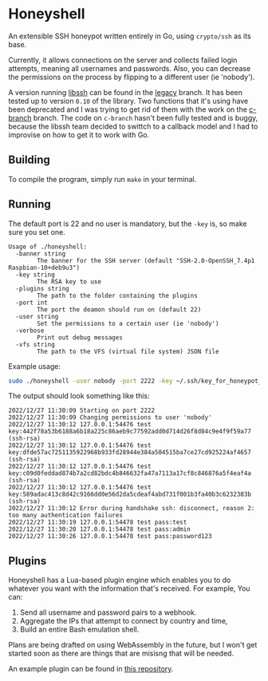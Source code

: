 # Honeyshell

An extensible SSH honeypot written entirely in Go, using `crypto/ssh` as its base.

Currently, it allows connections on the server and collects failed login attempts, meaning all usernames and passwords. Also, you can decrease the permissions on the process by flipping to a different user (ie 'nobody').

A version running [libssh](https://www.libssh.org/) can be found in the [legacy](https://github.com/wisepythagoras/honeyshell/tree/legacy) branch. It has been tested up to version `0.10` of the library. Two functions that it's using have been deprecated and I was trying to get rid of them with the work on the [c-branch](https://github.com/wisepythagoras/honeyshell/tree/c-branch) branch. The code on `c-branch` hasn't been fully tested and is buggy, because the libssh team decided to swittch to a callback model and I had to improvise on how to get it to work with Go.

## Building

To compile the program, simply run `make` in your terminal.

## Running

The default port is 22 and no user is mandatory, but the `-key` is, so make sure you set one.

```
Usage of ./honeyshell:
  -banner string
        The banner for the SSH server (default "SSH-2.0-OpenSSH_7.4p1 Raspbian-10+deb9u3")
  -key string
        The RSA key to use
  -plugins string
        The path to the folder containing the plugins
  -port int
        The port the deamon should run on (default 22)
  -user string
        Set the permissions to a certain user (ie 'nobody')
  -verbose
        Print out debug messages
  -vfs string
        The path to the VFS (virtual file system) JSON file
```

Example usage:

``` sh
sudo ./honeyshell -user nobody -port 2222 -key ~/.ssh/key_for_honeypot_rsa
```

The output should look something like this:

```
2022/12/27 11:30:09 Starting on port 2222
2022/12/27 11:30:09 Changing permissions to user 'nobody'
2022/12/27 11:30:12 127.0.0.1:54476 test key:442f78a53b6188a6b18a225c86aeb9c77592add0d714d26f8d84c9e4f9f59a77 (ssh-rsa)
2022/12/27 11:30:12 127.0.0.1:54476 test key:dfde57ac7251135922968b933fd28944e384a504515ba7ce27cd925224af4657 (ssh-rsa)
2022/12/27 11:30:12 127.0.0.1:54476 test key:c09d0feddad874b7a2cd82bdc4b846632fa47a7113a17cf8c846876a5f4eaf4a (ssh-rsa)
2022/12/27 11:30:12 127.0.0.1:54476 test key:589adac413c8d42c9166dd0e56d2da5cdeaf4abd731f001b3fa40b3c6232383b (ssh-rsa)
2022/12/27 11:30:12 Error during handshake ssh: disconnect, reason 2: too many authentication failures
2022/12/27 11:30:19 127.0.0.1:54478 test pass:test
2022/12/27 11:30:20 127.0.0.1:54478 test pass:admin
2022/12/27 11:30:26 127.0.0.1:54478 test pass:password123
```

## Plugins

Honeyshell has a Lua-based plugin engine which enables you to do whatever you want with the information that's received. For example, You can:

1. Send all username and password pairs to a webhook.
2. Aggregate the IPs that attempt to connect by country and time,
3. Build an entire Bash emulation shell.

Plans are being drafted on using WebAssembly in the future, but I won't get started soon as there are things that are misisng that will be needed.

An example plugin can be found in [this repository](https://github.com/wisepythagoras/system-example-plugin).
